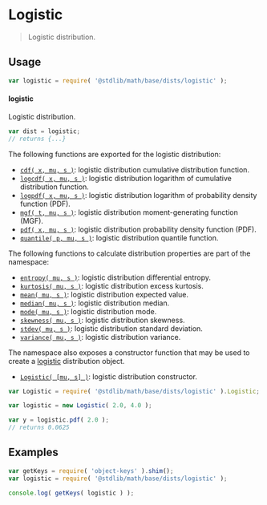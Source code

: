 <!--

@license Apache-2.0

Copyright (c) 2018 The Stdlib Authors.

Licensed under the Apache License, Version 2.0 (the "License");
you may not use this file except in compliance with the License.
You may obtain a copy of the License at

   http://www.apache.org/licenses/LICENSE-2.0

Unless required by applicable law or agreed to in writing, software
distributed under the License is distributed on an "AS IS" BASIS,
WITHOUT WARRANTIES OR CONDITIONS OF ANY KIND, either express or implied.
See the License for the specific language governing permissions and
limitations under the License.

-->

# Logistic

> Logistic distribution.

<section class="usage">

## Usage

```javascript
var logistic = require( '@stdlib/math/base/dists/logistic' );
```

#### logistic

Logistic distribution.

```javascript
var dist = logistic;
// returns {...}
```

The following functions are exported for the logistic distribution:

<!-- <toc pattern="*+(cdf|pdf|mgf|quantile)*"> -->

<div class="namespace-toc">

-   <span class="signature">[`cdf( x, mu, s )`][@stdlib/math/base/dists/logistic/cdf]</span><span class="delimiter">: </span><span class="description">logistic distribution cumulative distribution function.</span>
-   <span class="signature">[`logcdf( x, mu, s )`][@stdlib/math/base/dists/logistic/logcdf]</span><span class="delimiter">: </span><span class="description">logistic distribution logarithm of cumulative distribution function.</span>
-   <span class="signature">[`logpdf( x, mu, s )`][@stdlib/math/base/dists/logistic/logpdf]</span><span class="delimiter">: </span><span class="description">logistic distribution logarithm of probability density function (PDF).</span>
-   <span class="signature">[`mgf( t, mu, s )`][@stdlib/math/base/dists/logistic/mgf]</span><span class="delimiter">: </span><span class="description">logistic distribution moment-generating function (MGF).</span>
-   <span class="signature">[`pdf( x, mu, s )`][@stdlib/math/base/dists/logistic/pdf]</span><span class="delimiter">: </span><span class="description">logistic distribution probability density function (PDF).</span>
-   <span class="signature">[`quantile( p, mu, s )`][@stdlib/math/base/dists/logistic/quantile]</span><span class="delimiter">: </span><span class="description">logistic distribution quantile function.</span>

</div>

<!-- </toc> -->

The following functions to calculate distribution properties are part of the namespace:

<!-- <toc pattern="*+(entropy|kurtosis|mean|median|mode|skewness|stdev|variance)*"> -->

<div class="namespace-toc">

-   <span class="signature">[`entropy( mu, s )`][@stdlib/math/base/dists/logistic/entropy]</span><span class="delimiter">: </span><span class="description">logistic distribution differential entropy.</span>
-   <span class="signature">[`kurtosis( mu, s )`][@stdlib/math/base/dists/logistic/kurtosis]</span><span class="delimiter">: </span><span class="description">logistic distribution excess kurtosis.</span>
-   <span class="signature">[`mean( mu, s )`][@stdlib/math/base/dists/logistic/mean]</span><span class="delimiter">: </span><span class="description">logistic distribution expected value.</span>
-   <span class="signature">[`median( mu, s )`][@stdlib/math/base/dists/logistic/median]</span><span class="delimiter">: </span><span class="description">logistic distribution median.</span>
-   <span class="signature">[`mode( mu, s )`][@stdlib/math/base/dists/logistic/mode]</span><span class="delimiter">: </span><span class="description">logistic distribution mode.</span>
-   <span class="signature">[`skewness( mu, s )`][@stdlib/math/base/dists/logistic/skewness]</span><span class="delimiter">: </span><span class="description">logistic distribution skewness.</span>
-   <span class="signature">[`stdev( mu, s )`][@stdlib/math/base/dists/logistic/stdev]</span><span class="delimiter">: </span><span class="description">logistic distribution standard deviation.</span>
-   <span class="signature">[`variance( mu, s )`][@stdlib/math/base/dists/logistic/variance]</span><span class="delimiter">: </span><span class="description">logistic distribution variance.</span>

</div>

<!-- </toc> -->

The namespace also exposes a constructor function that may be used to create a [logistic][logistic-distribution] distribution object.

<!-- <toc pattern="*ctor*"> -->

<div class="namespace-toc">

-   <span class="signature">[`Logistic( [mu, s] )`][@stdlib/math/base/dists/logistic/ctor]</span><span class="delimiter">: </span><span class="description">logistic distribution constructor.</span>

</div>

<!-- </toc> -->

```javascript
var Logistic = require( '@stdlib/math/base/dists/logistic' ).Logistic;

var logistic = new Logistic( 2.0, 4.0 );

var y = logistic.pdf( 2.0 );
// returns 0.0625
```

</section>

<!-- /.usage -->

<section class="examples">

## Examples

<!-- TODO: better examples -->

<!-- eslint no-undef: "error" -->

```javascript
var getKeys = require( 'object-keys' ).shim();
var logistic = require( '@stdlib/math/base/dists/logistic' );

console.log( getKeys( logistic ) );
```

</section>

<!-- /.examples -->

<section class="links">

[logistic-distribution]: https://en.wikipedia.org/wiki/Logistic_distribution

<!-- <toc-links> -->

[@stdlib/math/base/dists/logistic/ctor]: https://github.com/stdlib-js/stdlib/tree/develop/lib/node_modules/%40stdlib/math/base/dists/logistic/ctor

[@stdlib/math/base/dists/logistic/entropy]: https://github.com/stdlib-js/stdlib/tree/develop/lib/node_modules/%40stdlib/math/base/dists/logistic/entropy

[@stdlib/math/base/dists/logistic/kurtosis]: https://github.com/stdlib-js/stdlib/tree/develop/lib/node_modules/%40stdlib/math/base/dists/logistic/kurtosis

[@stdlib/math/base/dists/logistic/mean]: https://github.com/stdlib-js/stdlib/tree/develop/lib/node_modules/%40stdlib/math/base/dists/logistic/mean

[@stdlib/math/base/dists/logistic/median]: https://github.com/stdlib-js/stdlib/tree/develop/lib/node_modules/%40stdlib/math/base/dists/logistic/median

[@stdlib/math/base/dists/logistic/mode]: https://github.com/stdlib-js/stdlib/tree/develop/lib/node_modules/%40stdlib/math/base/dists/logistic/mode

[@stdlib/math/base/dists/logistic/skewness]: https://github.com/stdlib-js/stdlib/tree/develop/lib/node_modules/%40stdlib/math/base/dists/logistic/skewness

[@stdlib/math/base/dists/logistic/stdev]: https://github.com/stdlib-js/stdlib/tree/develop/lib/node_modules/%40stdlib/math/base/dists/logistic/stdev

[@stdlib/math/base/dists/logistic/variance]: https://github.com/stdlib-js/stdlib/tree/develop/lib/node_modules/%40stdlib/math/base/dists/logistic/variance

[@stdlib/math/base/dists/logistic/cdf]: https://github.com/stdlib-js/stdlib/tree/develop/lib/node_modules/%40stdlib/math/base/dists/logistic/cdf

[@stdlib/math/base/dists/logistic/logcdf]: https://github.com/stdlib-js/stdlib/tree/develop/lib/node_modules/%40stdlib/math/base/dists/logistic/logcdf

[@stdlib/math/base/dists/logistic/logpdf]: https://github.com/stdlib-js/stdlib/tree/develop/lib/node_modules/%40stdlib/math/base/dists/logistic/logpdf

[@stdlib/math/base/dists/logistic/mgf]: https://github.com/stdlib-js/stdlib/tree/develop/lib/node_modules/%40stdlib/math/base/dists/logistic/mgf

[@stdlib/math/base/dists/logistic/pdf]: https://github.com/stdlib-js/stdlib/tree/develop/lib/node_modules/%40stdlib/math/base/dists/logistic/pdf

[@stdlib/math/base/dists/logistic/quantile]: https://github.com/stdlib-js/stdlib/tree/develop/lib/node_modules/%40stdlib/math/base/dists/logistic/quantile

<!-- </toc-links> -->

</section>

<!-- /.links -->
